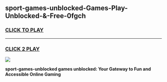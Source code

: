 
## sport-games-unblocked-Games-Play-Unblocked-&-Free-0fgch
<h3>
<a href="https://premium76.site?title=sport-games-unblocked&ref=24A">CLICK TO PLAY</a></h3>
<hr>

<h3>
<a href="https://premium76.site?title=sport-games-unblocked&ref=24A">CLICK 2 PLAY</a>
  
</h3>

<a href="https://premium76.site?title=sport-games-unblocked&ref=24A"><img src="https://clearcache.store/games.png"></a>


**sport-games-unblocked games unblocked: Your Gateway to Fun and Accessible Online Gaming**
